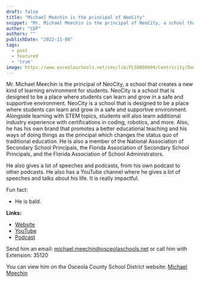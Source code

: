 ```yaml
---
draft: false
title: "Michael Meechin is the principal of NeoCity"
snippet: "Mr. Michael Meechin is the principal of NeoCity, a school that creates a new kind of learning environment for students. NeoCity is a school that is designed to be a place where students can learn and grow in a safe and supportive environment. NeoCity is a school that is designed to be a place where students can learn and grow in a safe and supportive environment. Alongside learning with STEM topics"
author: "CDP"
authors: ""
publishDate: "2022-11-08"
tags:
  - post
  - featured
  - 'true'
image: https://www.osceolaschools.net/cms/lib/FL50000609/Centricity/Domain/836/Meechin.jpg
---
```


Mr. Michael Meechin is the principal of NeoCity, a school that creates a new kind of learning environment for students. NeoCity is a school that is designed to be a place where students can learn and grow in a safe and supportive environment. NeoCity is a school that is designed to be a place where students can learn and grow in a safe and supportive environment. Alongside learning with STEM topics, students will also learn additional industry experience with certifications in coding, robotics, and more. Also, he has his own brand that promotes a better educational teaching and his ways of doing things as the principal which changes the status quo of traditional education. He is also a member of the National Association of Secondary School Principals, the Florida Association of Secondary School Principals, and the Florida Association of School Administrators. 

He also gives a lot of speeches and podcasts, from his own podcast to other podcasts. He also has a YouTube channel where he gives a lot of speeches and talks about his life. It is really impactful. 

Fun fact:
- He is bald.


**Links:**

- [Website](https://www.michaelmeechin.com/)
- [YouTube](https://www.youtube.com/channel/UCZ9Y4Z2Z9Z9Z9Z9Z9Z9Z9Z9)
- [Podcast](https://www.michaelmeechin.com/podcast)

Send him an email: michael.meechin@osceolaschools.net
or call him with Extension: 35120

You can view him on the Osceola County School District website: [Michael Meechin](https://www.osceolaschools.net/domain/836)